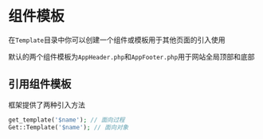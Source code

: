 # 组件模板

在`Template`目录中你可以创建一个组件或模板用于其他页面的引入使用

默认的两个组件模板为`AppHeader.php`和`AppFooter.php`用于网站全局顶部和底部

## 引用组件模板

框架提供了两种引入方法

```php
get_template('$name'); // 面向过程
Get::Template('$name'); // 面向对象
``` 